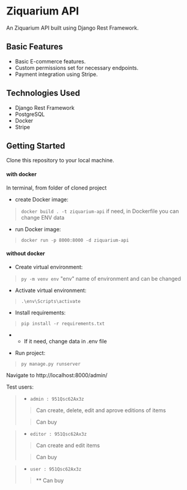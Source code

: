 # Ziquarium API

An Ziquarium API built using Django Rest Framework.

## Basic Features
- Basic E-commerce features.
- Custom permissions set for necessary endpoints.
- Payment integration using Stripe.

## Technologies Used
- Django Rest Framework
- PostgreSQL
- Docker
- Stripe


## Getting Started

Clone this repository to your local machine.
#### with docker
In terminal, from folder of cloned project
- create Docker image: 
>`docker build . -t ziquarium-api`
if need, in Dockerfile you can change ENV data

- run Docker image: 
>`docker run -p 8000:8000 -d ziquarium-api`

#### without docker
- Create virtual environment: 
>`py -m venv env`
"env" name of environment and can be changed

- Activate virtual environment: 
>`.\env\Scripts\activate`

- Install requirements:
>`pip install -r requirements.txt`

- * If it need, change data in .env file

- Run project:
>`py manage.py runserver`

Navigate to http://localhost:8000/admin/

Test users: 
> - `admin : 951Qsc62Ax3z`
>>  Can create, delete, edit and aprove editions of items
>
>> Can buy

> - `editor : 951Qsc62Ax3z`
>> Can create and edit items
>
>> Can buy

> - `user : 951Qsc62Ax3z`
>> ** Can buy


